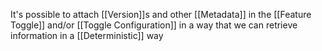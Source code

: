 It's possible to attach [[Version]]s and other [[Metadata]] in the [[Feature Toggle]] and/or [[Toggle Configuration]] in a way that we can retrieve information in a [[Deterministic]] way